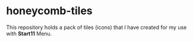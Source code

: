 # honeycomb-tiles

This repository holds a pack of tiles (icons) that I have created for my use with **Start11** Menu.
